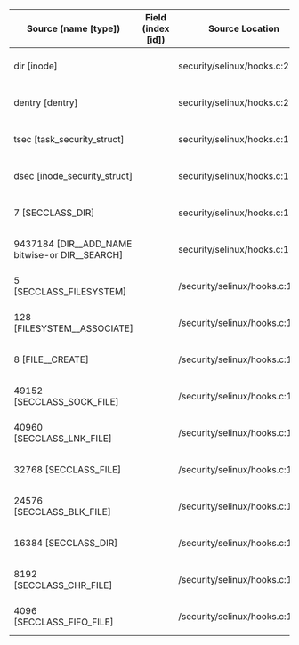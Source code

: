 | Source (name [type]) | Field (index [id]) | Source Location | Label at Source |
| -------------------- | ------------------ | --------------- | --------------- |
| dir [inode] |  | security/selinux/hooks.c:2777 | object, dynamic, input |
| dentry [dentry] |  | security/selinux/hooks.c:2777 | object, dynamic, input |
| tsec [task_security_struct] |  | security/selinux/hooks.c:1706 | subject, dynamic, input |
| dsec [inode_security_struct] |  | security/selinux/hooks.c:1707 | object, dynamic, input |
| 7 [SECCLASS_DIR] |  | security/selinux/hooks.c:1722 | operation, static, mediator |
| 9437184 [DIR__ADD_NAME bitwise-or DIR__SEARCH] |  | security/selinux/hooks.c:1722 | operation, static, mediator |
| 5 [SECCLASS_FILESYSTEM] |  | /security/selinux/hooks.c:1739 | operation, static, mediator |
| 128 [FILESYSTEM__ASSOCIATE] |  | /security/selinux/hooks.c:1739 | operation, static, mediator |
| 8 [FILE__CREATE] |  | /security/selinux/hooks.c:1735 | operation, static, mediator |
| 49152 [SECCLASS_SOCK_FILE] |  | /security/selinux/hooks.c:1141 | operation, static, mediator |
| 40960 [SECCLASS_LNK_FILE] |  | /security/selinux/hooks.c:1143 | operation, static, mediator |
| 32768 [SECCLASS_FILE] |  | /security/selinux/hooks.c:1145 | operation, static, mediator |
| 24576 [SECCLASS_BLK_FILE] |  | /security/selinux/hooks.c:1147 | operation, static, mediator |
| 16384 [SECCLASS_DIR] |  | /security/selinux/hooks.c:1149 | operation, static, mediator |
| 8192 [SECCLASS_CHR_FILE] |  | /security/selinux/hooks.c:1151 | operation, static, mediator |
| 4096 [SECCLASS_FIFO_FILE] |  | /security/selinux/hooks.c:1153 | operation, static, mediator |
